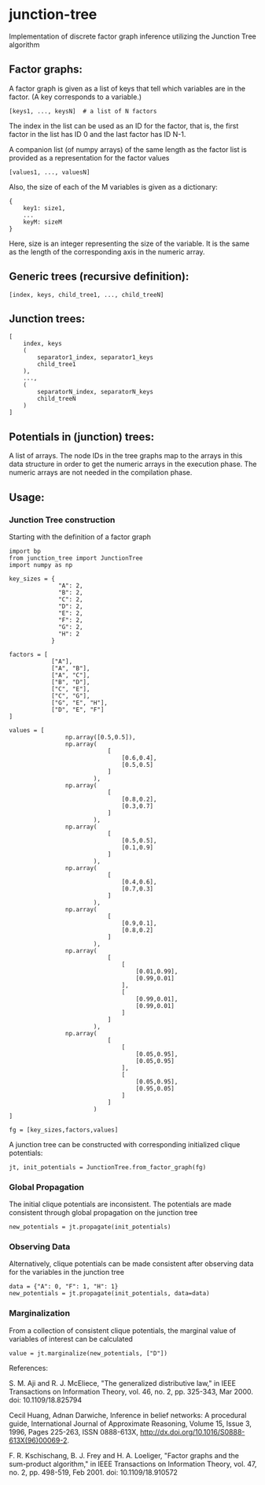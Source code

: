 # junction-tree
Implementation of discrete factor graph inference utilizing the Junction Tree algorithm

Factor graphs:
--------------

A factor graph is given as a list of keys that tell which variables are in the
factor. (A key corresponds to a variable.)

```[keys1, ..., keysN]  # a list of N factors```

The index in the list can be used as an ID for the factor, that is, the first
factor in the list has ID 0 and the last factor has ID N-1.

A companion list (of numpy arrays) of the same length as the factor list is
provided as a representation for the factor values

```[values1, ..., valuesN]```

Also, the size of each of the M variables is given as a dictionary:

```
{
    key1: size1,
    ...
    keyM: sizeM
}
```

Here, size is an integer representing the size of the variable. It is the same as
the length of the corresponding axis in the numeric array.


Generic trees (recursive definition):
-------------------------------------

```
[index, keys, child_tree1, ..., child_treeN]
```


Junction trees:
---------------

```
[
    index, keys
    (
        separator1_index, separator1_keys
        child_tree1
    ),
    ...,
    (
        separatorN_index, separatorN_keys
        child_treeN
    )
]
```

Potentials in (junction) trees:
-------------------------------

A list of arrays. The node IDs in the tree graphs map
to the arrays in this data structure in order to get the numeric
arrays in the execution phase. The numeric arrays are not needed
in the compilation phase.




## Usage:

### Junction Tree construction

Starting with the definition of a factor graph
```
import bp
from junction_tree import JunctionTree
import numpy as np

key_sizes = {
              "A": 2,
              "B": 2,
              "C": 2,
              "D": 2,
              "E": 2,
              "F": 2,
              "G": 2,
              "H": 2
            }

factors = [
            ["A"],
            ["A", "B"],
            ["A", "C"],
            ["B", "D"],
            ["C", "E"],
            ["C", "G"],
            ["G", "E", "H"],
            ["D", "E", "F"]
]

values = [
                np.array([0.5,0.5]),
                np.array(
                            [
                                [0.6,0.4],
                                [0.5,0.5]
                            ]
                        ),
                np.array(
                            [
                                [0.8,0.2],
                                [0.3,0.7]
                            ]
                        ),
                np.array(
                            [
                                [0.5,0.5],
                                [0.1,0.9]
                            ]
                        ),
                np.array(
                            [
                                [0.4,0.6],
                                [0.7,0.3]
                            ]
                        ),
                np.array(
                            [
                                [0.9,0.1],
                                [0.8,0.2]
                            ]
                        ),
                np.array(
                            [
                                [
                                    [0.01,0.99],
                                    [0.99,0.01]
                                ],
                                [
                                    [0.99,0.01],
                                    [0.99,0.01]
                                ]
                            ]
                        ),
                np.array(
                            [
                                [
                                    [0.05,0.95],
                                    [0.05,0.95]
                                ],
                                [
                                    [0.05,0.95],
                                    [0.95,0.05]
                                ]
                            ]
                        )
]

fg = [key_sizes,factors,values]

```

A junction tree can be constructed with corresponding initialized clique potentials:

```
jt, init_potentials = JunctionTree.from_factor_graph(fg)
```

### Global Propagation

The initial clique potentials are inconsistent. The potentials are made consistent through global propagation on the junction tree

```
new_potentials = jt.propagate(init_potentials)
```

### Observing Data

Alternatively, clique potentials can be made consistent after observing data for the variables in the junction tree

```
data = {"A": 0, "F": 1, "H": 1}
new_potentials = jt.propagate(init_potentials, data=data)
```

### Marginalization

From a collection of consistent clique potentials, the marginal value of variables of interest can be calculated

```
value = jt.marginalize(new_potentials, ["D"])
```


References:

S. M. Aji and R. J. McEliece, "The generalized distributive law," in IEEE Transactions on Information Theory, vol. 46, no. 2, pp. 325-343, Mar 2000. doi: 10.1109/18.825794

Cecil Huang, Adnan Darwiche, Inference in belief networks: A procedural guide, International Journal of Approximate Reasoning, Volume 15, Issue 3, 1996, Pages 225-263, ISSN 0888-613X, http://dx.doi.org/10.1016/S0888-613X(96)00069-2.

F. R. Kschischang, B. J. Frey and H. A. Loeliger, "Factor graphs and the sum-product algorithm," in IEEE Transactions on Information Theory, vol. 47, no. 2, pp. 498-519, Feb 2001. doi: 10.1109/18.910572